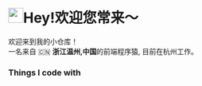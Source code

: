 

<h1><img src="https://emojis.slackmojis.com/emojis/images/1531849430/4246/blob-sunglasses.gif?1531849430" width="30"/>Hey!欢迎您常来～</h1>

<p>欢迎来到我的小仓库！</br> 一名来自 🇨🇳 <b>浙江温州,中国</b>的前端程序猿, 目前在杭州工作。</p>
<h3>Things I code with</h3>
